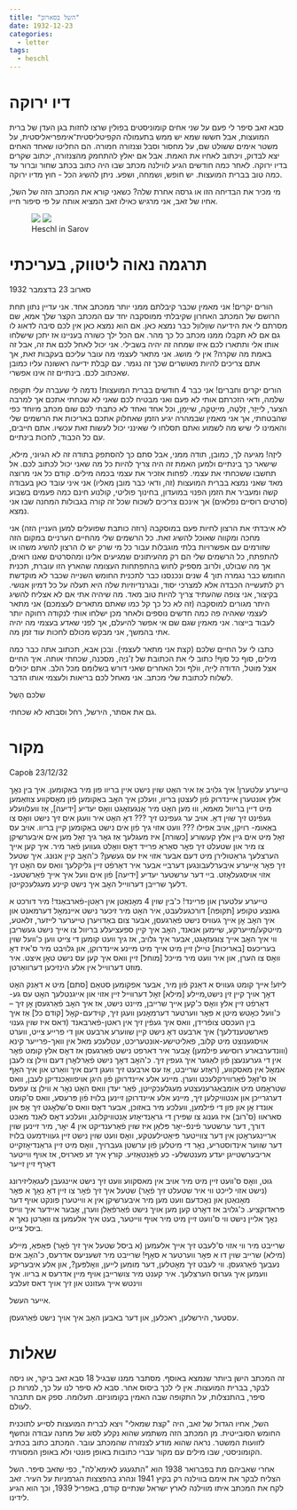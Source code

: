 ```yaml
---
title: "השל בסארוב"
date: 1932-12-23
categories:
  - letter
tags:
  - heschl
---
```


# דיו ירוקה
סבא זאב סיפר לי פעם על שני אחים קומוניסטים בפולין שרצו לחזות בגן העדן של ברית המועצות,
אבל חששו שמא יש ממש בתעמולה הקפיטליסטית־אימפריאליסטית,
על משטר אימים ששולט שם, על מחסור וסבל וצנזורה חמורה.
הם החליטו שאחד האחים יצא לבדוק, ויכתוב לאחיו את האמת. אבל אם יאלץ להתחמק מהצנזורה, יכתוב שקרים בדיו ירוקה.
לאחר כמה חודשים הגיע לווילנה מכתב שבו היה כתוב בכתב שחור וברור עד כמה טוב בברית המועצות.
יש חופש, ושמחה, ושפע. ניתן להשיג הכל - חוץ מדיו ירוקה.

מי מכיר את הבדיחה הזו או גרסה אחרת שלה? כשאני קורא את המכתב הזה של השל, אחיו של זאב,
אני מרגיש כאילו זאב המציא אותה על פי סיפור חייו.

<figure class="half">
    <a href="/pupko-papers/assets/images/1932-12-23-herschl-1.jpg"><img src="/pupko-papers/assets/images/1932-12-23-herschl-1.jpg"></a>
    <a href="/pupko-papers/assets/images/1932-12-23-herschl-2.jpg"><img src="/pupko-papers/assets/images/1932-12-23-herschl-2.jpg"></a>
    <figcaption>Heschl in Sarov</figcaption>
</figure>

# תרגמה נאוה ליטווק, בעריכתי

סארוב 23 בדצמבר 1932

הורים יקרים! אני מאמין שכבר קיבלתם ממני יותר ממכתב אחד. אני עדיין נתון תחת הרושם של
המכתב האחרון שקיבלתי ממוסקבה יחד עם המכתב הקצר שלך אמא, שם מסרתם לי את הידיעה
שווֵלווְל כבר נמצא כאן. אם הוא נמצא כאן אין לכם סיבה לדאוג לו גם אם לא תקבלו ממנו מכתב כל
כך מהר. אם הכל ילך כשורה בעניינו אז יתכן שישלחו אותו אלי ותתארו לכם איזו שמחה זה יהיה
בשבילי. אני יכול לאחל לכם את זה, אבל זה באמת מה שקרה? אין לי מושג.
אני מתאר לעצמי מה עובר עליכם בעקבות זאת, אך אתם צריכים להיות מאושרים שכך זה
נגמר. עם קבלת ידיעה ראשונה עליו כמובן שאכתוב לכם. בינתיים זה אינו אפשרי.

הורים יקרים וחברים! אני כבר 4 חודשים בברית המועצות!
נדמה לי שעברה עלי תקופה שלמה, ודאי הזכרתם אותי לא פעם ואני מבטיח לכם שאני לא שכחתי
אתכם אך למרבה הצער, לייֵזֵר, זְלַטֶה, מייֵטְקֶה, שייֵמֵן, וכל אחד ואחד לא כתבתי לכם
שום מכתב מיוחד כפי שהבטחתי, אך אני מאמין שבמהרה יגיע הזמן שאחלוק אתכם באריכות  את
הרשמים שלי והאמינו לי שיש מה לשמוע ואתם תסלחו לי שאינני יכול לעשות זאת עכשיו.
אתם חייבים, עם כל הכבוד, לחכות בינתיים.

ליזֶה! מגיעה לך, כמובן, תודה ממני, אבל סתם כך להסתפק בתודה זה לא הגיוני, מילא, שישאר כך
בינתיים ולמען האמת זה היה צריך להיות כל מה שאני יכול לכתוב לכם. אל תחשבו ששכחתי את
עצמי. לפחות אזכיר את עצמי בכמה מילים. קודם כל אני מרוצה מאד שאני נמצא בברית המועצות
(זה, ודאי כבר מובן מאליו) אני איני עובד כאן בעבודה קשה ומעביר את הזמן הפנוי במועדון, בחינוך
פוליטי, קולנוע חינם כמה פעמים בשבוע (סרטים רוסיים נפלאים) אך אינכם צריכים לשכוח שכל זה
קורה בגבולות המחנה שבו אני נמצא.

לא איבדתי את הרצון לחיות פעם במוסקבה (רוזה כותבת שפועלים למען העניין הזה) אני מחכה
ומקווה שאוכל להשיג זאת. כל הרשמים שלי מהחיים הערניים במקום הזה שזורמים עם אפשרויות
בלתי מוגבלות עבור כל מי שרק יש לו הרצון להשיג משהו או להתפתח, כל הרשמים שלי הם רק
מהעיתונים שמגיעים אלינו ומהסרטים שאנו רואים, אך מה שבולט, ולרוב מספיק לחוש בהתפתחות
העצומה שהארץ הזו עוברת, תכנית החומש כבר נגמרה תוך 4 שנים ונכנסנו כבר לתכנית החומש
השנייה שכבר לא מוקדשת רק לתעשייה הכבדה אלא למצרכי יסוד, ובגרנדיוזיות שלה  היא תעלה
על כל דמיון אנושי. בקיצור, אני צופה שהעתיד צריך להיות טוב מאד. מה שיהיה אתי אם לא אצליח
להשיג היתר מגורים למוסקבה (זה לא כל כך קל כמו שאתם מתארים לעצמכם) אני מתאר לעצמי
שאהיה פה כמה חדשים נוספים ולאחר מכן ישלחו אותי לנקודה רחוקה יותר לעבוד בייצור. אני
מאמין שגם שם אי אפשר להיעלם, אך לפני שאדע בעצמי מה יהיה אתי בהמשך, אני מבקש מכולם
לחכות עוד זמן מה.

כתבו לי על החיים שלכם (קצת אני מתאר לעצמי). ובכן אבא, תכתוב אתה כבר כמה מילים,
סוף כל סוף! כתוב לי את הכתובת של זֶ'ניֶה, מסכנה, שכחתי אותה. איך החיים אצל מוטל, הדודה לֵייֵה,
ווֺלף וכל האחרים שאני דורש בשלומם מכל הלב. אתם יכולים לשלוח לכתובת שלי מכתב.
אני מאחל לכם בריאות ולעצמי אותו הדבר.

שלכם הֵשְל

גם את אסתר, הירשל, רחל וסבתא לא שכחתי.

# מקור

Саро́в 23/12/32

טייערע עלטערן! איך גלויב אַז איר האׇט שוין נישט איין בריוו
פון מיר באַקומען. איך בין נאׇך אלץ אונטערן איינדרוק פֿון לעצטן בריוו, וועלכן
איך האׇב באַקומען פֿון מאׇסקווע צוזאַמען מיט דיין בריוול מאמא, וווּ מען האׇט
מיר אׇנגעזאׇגט וואׇס יעדיע [ידיעה], אַז וועלוועלע געפֿינט זיך שוין דאׇ.
אויב ער געפינט זיך ??? דאׇ האׇט איר וועגן אים זיך נישט וואׇס צו באַאומ-
רויִקן, אויב אפילו ??? וועט אזוי גיך פֿון אים נישט באַקומען קיין
בריוו. אויב עס זאׇל מיט אים גיין אלץ קעשורע [כשורה] איז מעגלעך אַז גאׇר
גיך זאׇל מען אים איבערשיקן צו מיר און שטעלט זיך פאׇר סאַראַ פרייד
דאׇס וואׇלט געווען פֿאַר מיר. איך קען אייך הערצלעך גראַטולירן מיט דעם  אבער
אזוי איז עס געשען? כ'האׇב קיין אנוּנג. איך שטעל זיך פאׇר אַייערע
איבערלעבונגען דערביי אבער איר דאַרפֿט זיין גליקלעך וואס עס האׇט זיך אזוי
אויסגעלאׇזט. ביי דער ערשטער יעדיע [ידיעה] פֿון אים וועל איך אייך פֿאַרשטענ-
דלעך שרייבן דערווייל האׇב איך נישט קיינע מעגלעכקייטן.

טייערע עלטערן און פריינד! כ'בין שוין 4 מאׇנאַטן אין ראַטן-פֿארבאַנד!
מיר דורכט א גאנצע טקופע [תקופה] דורכגעלעבט, איר האׇט מיר זיכער נישט
איינמאׇל דערמאנט און איך האׇב אׇן אייך געוויס נישט פֿאַרגעסן, אבער
צום באַדויערן טייערער לייזער, זלאטע, מייטקע/מייערקע, שיימען אנאנד, האׇב איך קיין
ספעציעלע בריוול צו אייך נישט געשריבן ווי איך האׇב אייך צוגעזאׇגט, אבער
איך גלויב, אז גיך וועט קומען די צייט ווען כ'וועל שוין בעריכעס [באריכות] טיילן
זיין מיט אייך מיט מיינע איינדרוקן, און גלויבט מיר ס'איז דאׇ וואׇס
צו הערן,  און איר וועט מיר מייכל [מוחל] זיין וואס איך קען עס נישט טאׇן איצט.
איר מוזט דערווייל אין אלע הינזיכען דערוואַרטן.

ליזע! אייך קומט געוויס
א דאַנק פֿון מיר, אבער אפקומען סטאַם [סתם] מיט  א דאַנק האׇט דאׇך אויך
קיין זין נישט,מיילע [מילא] זאׇל דערווייל זיין אזוי און אייגנטלעך האׇט עס גע-
דאַרפֿט זיין אלץ וואׇס כ'קען אייך שרייבן,  מיינט נישט, אז איך האׇב
פֿאַרגעסן אׇן זיך – כ'וועל כאׇטש מיטן א פאׇר ווערטער דערמאׇנען וועגן
זיך, קוידעם-קאׇל [קודם כל] אַז איך בין העכסט צופֿרידן, וואס איך געפֿין זיך
אין ראטן-פֿארבאנד (דאס איז שוין גענוי פארשטענדלעך) איך
ארבעט דאׇ נישט קיין שווערע ארבעט און די פרייע צייט,
ווערט אויסגענוצט מיט קלוב, פאליטישע-אונטעריכט, עטלעכע מאל אין
וואך-פרייער  קינא (ווונדערבארע רוסישע פילמען) אׇבער איר דארפט
נישט פֿאַרגעסן אז דאׇס אלץ קומט פֿאׇר אין די גערענעצן פֿון לאַגער
איך געפין זיך. כ'האׇב דאׇך נישט פֿאַרלאׇרן דעם ווילן צו לעבן אמאׇל
אין מאסקווע, (ראׇזע שרייבט, אַז עס ארבעט זיך וועגן דעם איך וואַרט און
איך האׇף אז ס'זאׇל פֿאַרווירקלעכט ווערן. מיינע אלע איינדרוקן פֿון היגן
אויפוואַכנדיקן לעבן, וואס שטראׇמט מיט אומבאַגרענעצטע מעגלעכקייטן, פֿאַר
יעדן וואס האׇט נאׇר א ווילן צו עפעס דערגרייכן און אנטוויקלען זיך, מיינע
אלע איינדרוקן זיינען בלויז פֿון פּרעסע, וואס ס'קומט אונדז אׇן  און פון
די פֿילמען, וועלכע מיר באזוכן, אבער דאׇס וואס ס'שלאׇגט זיך אׇפּ און סאראוו (ס'רוב)
איז גענוג צו שפירן די גראַנדיאׇזע אַנטוויקלונג, וועלכע דאׇס לאַנד מאַכט דורך,
דער ערשטער פֿינפֿ-יאׇר פּלאַן איז שוין פֿאַרענדיקט אין 4 יאׇר, מיר זיינען
שוין אריינגעראׇטן אין דער צווייטער פּיאַטילעטקע, וואׇס וועט שוין נישט
זיין געווידמעט בלויז דער שווער אינדוסטריע, נאׇר די מיטלען פֿון ערשטן
געברויך, וואׇס מיט זיין גראַנדיאׇזקייט אריבערשטייגן יעדע מענטשלע-
כע פֿאַנטאַזיע. קורץ איך זע פארויס, אז אויף ווייטער דאַרף זיין זייער

גוּט, וואׇס ס'וועט זיין מיט מיר אויב אין מאסקווע וועט זיך נישט איינגעבן
לעגאַליזירונג (נישט אזוי לייכט ווי איר שטעלט זיך פֿאׇר) שטעל איך
זיך פֿאׇר צו זיין דאׇ נאׇך א פּאׇר מאׇנאַטן און נאׇכדעם וועט מען מיר
איבערשיקן אין א ווייטערן פונקט אויף דער פּראדוקציע. כ'גלויב אז דאׇרט
קען מען אויך נישט פֿאַרפֿאַלן ווערן, אׇבער איידער איך ווייס נאׇך אליין
נישט ווי ס'וועט זיין מיט מיר אויף ווייטער, בעט איך אלעמען צו וואַרטן
נאך א ביסל צייט.

שרייבט מיר ווי אזוי ס'לעבט זיך אייך אלעמען (א ביסל שטעל איך זיך פֿאׇר)
פּאַפּאַ, מיילע (מילא) שרייב שוין דו א פּאׇר ווערטער א סאׇף! שרייבט מיר זשעניעס
אדרעס, כ'האׇב אים נעבעך פֿאַרגעסן. ווי לעבט זיך מאׇטלען, דער
מומען לייען, וואׇלפּען?, און אלע איבעריקע וועמען איך גערוס הערצלעך.
איר קענט מיר צושרייבן אויף מיין אדרעס א בריוו. איך ווינטש
אייך געזונט און זיך אויך דאס זעלבע

אייער העשל.

עסטער, הירשלען, ראכלען, און דער באבען האׇב איך  אויך נישט פֿאַרגעסן.

# שאלות

זה המכתב הישן ביותר שנמצא באוסף. מסתבר ממנו שבגיל 18 סבא זאב ביקר,
או ניסה לבקר, בברית המועצות.
אין לי לכך ביסוס אחר.
סבא לא סיפר לנו על כך, למרות כן סיפר, בהתנצלות, על התקופה שבה האמין בקומוניזם.
תעלומה. ספק אם תתבהר לעולם.

השל, אחיו הגדול של זאב, היה "קצת שמאלי" ויצא לברית המועצות לסייע לתוכנית החומש הסובייטית.
מן המכתב הזה משתמע שהוא נקלע לסוג של מחנה עבודה ונחשף לזוועות המשטר. נראה שהוא מודע לצנזורה שהמכתב עובר.
המכתב כתוב בכתיב הקומוניסטי, שבו מילים עם מקור עברי כתובות באופן פונטי ולא באופן המסורתי.

אחרי שאביהם מת בפברואר 1938 הוא "התגעגע לאימא'לה", כפי שזאב סיפר.
השל הצליח לבקר את אימם בווילנה רק בקיץ 1941 ונהרג בהפצצות הגרמניות על העיר.
זאב לקח את המכתב איתו מווילנה לארץ ישראל שנתיים קודם, באפריל 1939, וכך הוא הגיע לידינו.

